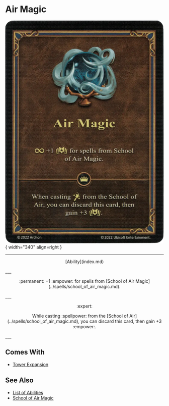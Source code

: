 # Air Magic

![Air Magic](../assets/abilities-air_magic.webp){ width="340" align=right }

___
<p style="text-align: center;" markdown>[Ability](index.md)</p>
___
<p style="text-align: center;" markdown>:permanent: +1 :empower: for spells from [School of Air Magic](../spells/school_of_air_magic.md).</p>
___
<p style="text-align: center;" markdown> :expert: </p>

<p style="text-align: center;" markdown>While casting :spellpower: from the [School of Air](../spells/school_of_air_magic.md), you can discard this card, then gain +3 :empower:.</p>
___


## Comes With

- [Tower Expansion](../content.md)


## See Also

- [List of Abilities](index.md)
- [School of Air Magic](../spells/school_of_air_magic.md)